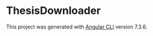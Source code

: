 # ThesisDownloader

This project was generated with [Angular CLI](https://github.com/angular/angular-cli) version 7.3.6.
